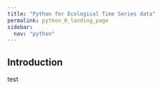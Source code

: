 ```yaml
---
title: "Python for Ecological Time Series data"
permalink: python_0_landing_page
sidebar:
  nav: "python"
---
```


## Introduction
test